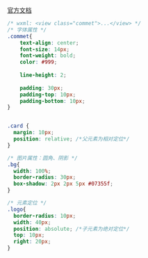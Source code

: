 [官方文档](https://developers.weixin.qq.com/miniprogram/dev/framework/view/wxss.html)



```css
/* wxml: <view class="commet">...</view> */
/* 字体属性 */
.commet{
	text-align: center;
	font-size: 14px;
    font-weight: bold;
	color: #999;
    
    line-height: 2;
    
	padding: 30px;
    padding-top: 10px;
    padding-bottom: 10px;
}
```



```css

.card {
  margin: 10px;
  position: relative; /*父元素为相对定位*/
}

/* 图片属性：圆角、阴影 */
.bg{
  width: 100%;
  border-radius: 30px;
  box-shadow: 2px 2px 5px #07355f;
}

/* 元素定位 */
.logo{
  border-radius: 10px;
  width: 40px;
  position: absolute; /*子元素为绝对定位*/
  top: 10px;
  right: 20px;
}
```









